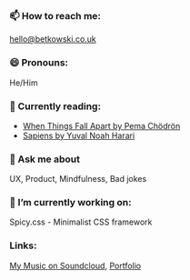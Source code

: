 ### 📫 How to reach me:
hello@betkowski.co.uk

### 😄 Pronouns: 
He/Him

### :open_book: Currently reading:
- [When Things Fall Apart by Pema Chödrön](https://www.goodreads.com/book/show/687278.When_Things_Fall_Apart)
- [Sapiens by Yuval Noah Harari](https://en.m.wikipedia.org/wiki/Sapiens:_A_Brief_History_of_Humankind)

### 💬 Ask me about
UX, Product, Mindfulness, Bad jokes

###  🔭 I’m currently working on:
Spicy.css - Minimalist CSS framework

### Links:
[My Music on Soundcloud](https://soundcloud.com/betkowski), 
[Portfolio](http://pavsky.netlify.app)

<!--
**pavsky/pavsky** is a ✨ _special_ ✨ repository because its `README.md` (this file) appears on your GitHub profile.

Here are some ideas to get you started:

- 🔭 I’m currently working on ...
- 🌱 I’m currently learning ...
- 👯 I’m looking to collaborate on ...
- 🤔 I’m looking for help with ...
- 💬 Ask me about ...
- 📫 How to reach me: ...
- 😄 Pronouns: ...
- ⚡ Fun fact: ...
-->
